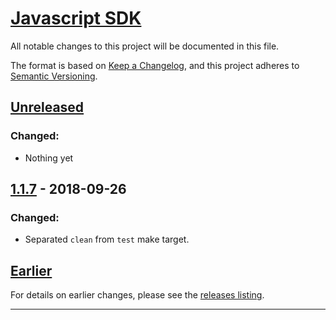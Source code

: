 # [Javascript SDK](https://smartystreets.com/docs/sdk/javascript)

All notable changes to this project will be documented in this file.

The format is based on [Keep a Changelog](https://keepachangelog.com/en/1.0.0/), and this project adheres to [Semantic Versioning](https://semver.org/spec/v2.0.0.html).

## [Unreleased]

### Changed:

- Nothing yet

## [1.1.7] - 2018-09-26

### Changed:

- Separated `clean` from `test` make target.

## [Earlier]

For details on earlier changes, please see the [releases listing](https://github.com/smartystreets/smartystreets-javascript-sdk/releases).

------------

[Unreleased]: https://github.com/smartystreets/smartystreets-javascript-sdk/compare/1.1.7...HEAD
[1.1.7]: https://github.com/smartystreets/smartystreets-javascript-sdk/compare/1.1.6...1.1.7
[Earlier]: https://github.com/smartystreets/smartystreets-javascript-sdk/releases
